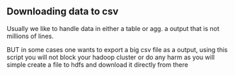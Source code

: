 ## Downloading data to csv

Usually we like to handle data in either a table or agg. a output that is not millions of lines. 

BUT in some cases one wants to export a big csv file as a output, using this script you will not block your hadoop cluster or do any harm as you will simple create a file to hdfs and download it directly from there